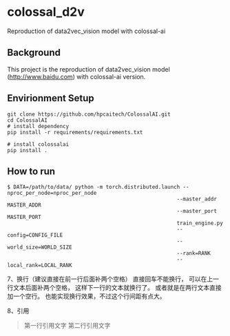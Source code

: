 # colossal_d2v
Reproduction of data2vec_vision model with colossal-ai


## Background
This project is the reproduction of data2vec_vision model (http://www.baidu.com) with colossal-ai version.

## Envirionment Setup
```
git clone https://github.com/hpcaitech/ColossalAI.git
cd ColossalAI
# install dependency
pip install -r requirements/requirements.txt

# install colossalai
pip install .
```

## How to run
```
$ DATA=/path/to/data/ python -m torch.distributed.launch --nproc_per_node=nproc_per_node
                                                       --master_addr MASTER_ADDR
                                                       --master_port MASTER_PORT
                                                       train_engine.py
                                                       --config=CONFIG_FILE
                                                       --world_size=WORLD_SIZE
                                                       --rank=RANK
                                                       --local_rank=LOCAL_RANK
```

7、换行（建议直接在前一行后面补两个空格）
直接回车不能换行，
可以在上一行文本后面补两个空格，
这样下一行的文本就换行了。
或者就是在两行文本直接加一个空行。
也能实现换行效果，不过这个行间距有点大。

8、引用
> 第一行引用文字
> 第二行引用文字
